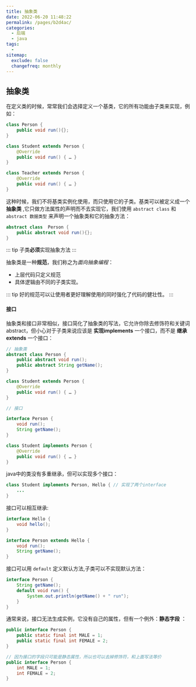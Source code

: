 ```yaml
---
title: 抽象类
date: 2022-06-20 11:48:22
permalink: /pages/b2d4ac/
categories:
  - 后端
  - java
tags:
  - 
sitemap:
  exclude: false
  changefreq: monthly
---
```



## 抽象类

在定义类的时候，常常我们会选择定义一个基类，它的所有功能由子类来实现，例如：

```java
class Person {
    public void run(){};
}

class Student extends Person {
    @Override
    public void run() { … }
}

class Teacher extends Person {
    @Override
    public void run() { … }
}

```

这种时候，我们不将基类实例化使用，而只使用它的子类。基类可以被定义成一个 **抽象类** ,它只做方法属性的声明而不去实现它，我们使用 `abstract class` 和 `abstract 数据类型` 来声明一个抽象类和它的抽象方法：

```java
abstract class  Person {
    public abstract void run(){};
}
```

::: tip
子类**必须**实现抽象方法
:::

抽象类是一种**规范**，我们称之为*面向抽象编程*：
-   上层代码只定义规范
-   具体逻辑由不同的子类实现。

::: tip
好的规范可以让使用者更好理解使用的同时强化了代码的健壮性。
:::

#### 接口

抽象类和接口非常相似，接口简化了抽象类的写法，它允许你除去修饰符和关键词abstract，但小心对于子类来说应该是 **实现implements** 一个接口，而不是 **继承extends** 一个接口：

```java
// 抽象类
abstract class Person {
    public abstract void run();
    public abstract String getName();
}

class Student extends Person {
    @Override
    public void run() { … }
}

// 接口

interface Person {
    void run();
    String getName();
}

class Student implements Person {
    @Override
    public void run() { … }
}
```

java中的类没有多重继承，但可以实现多个接口：

```java
class Student implements Person, Hello { // 实现了两个interface
    ...
}
```

接口可以相互继承:

```java
interface Hello {
    void hello();
}

interface Person extends Hello {
    void run();
    String getName();
}
```

接口可以用 `default` 定义默认方法,子类可以不实现默认方法：

```java
interface Person {
    String getName();
    default void run() {
        System.out.println(getName() + " run");
    }
}
```

通常来说，接口无法生成实例，它没有自己的属性，但有一个例外：**静态字段** ：

```java
public interface Person {
    public static final int MALE = 1;
    public static final int FEMALE = 2;
}

// 因为接口的字段只可能是静态属性，所以也可以去掉修饰符，和上面写法等价
public interface Person {
    int MALE = 1;
    int FEMALE = 2;
}
```

